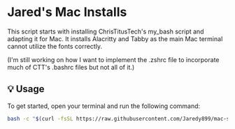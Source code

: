 # Jared's Mac Installs

This script starts with installing ChrisTitusTech's my_bash script and adapting it for Mac. It installs Alacritty and Tabby as the main Mac terminal cannot utilize the fonts correctly. 

(I'm still working on how I want to implement the .zshrc file to incorporate much of CTT's .bashrc files but not all of it.)

## 💡 Usage

To get started, open your terminal and run the following command:
```bash
bash -c "$(curl -fsSL https://raw.githubusercontent.com/Jaredy899/mac-setup/main/myzsh.sh)"
```
